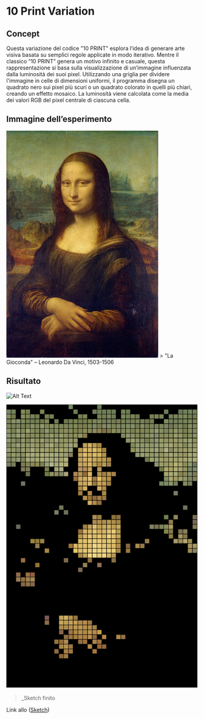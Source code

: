 # 10 Print Variation

## Concept
Questa variazione del codice "10 PRINT" esplora l’idea di generare arte visiva basata su semplici regole applicate in modo iterativo. Mentre il classico “10 PRINT” genera un motivo infinito e casuale, questa rappresentazione si basa sulla visualizzazione di un’immagine influenzata dalla luminosità dei suoi pixel. Utilizzando una griglia per dividere l'immagine in celle di dimensioni uniformi, il programma disegna un quadrato nero sui pixel più scuri o un quadrato colorato in quelli più chiari, creando un effetto mosaico. La luminosità viene calcolata come la media dei valori RGB del pixel centrale di ciascuna cella.

## Immagine dell’esperimento
<img src="https://github.com/margheritazo/archive-2024/blob/main/gioconda.jpg" alt="La Gioconda" width="400" />
> "La Gioconda" – Leonardo Da Vinci, 1503-1506

## Risultato
![Alt Text](https://github.com/margheritazo/archive-2024/blob/main/10_print.gif)

![Alt Text](https://github.com/margheritazo/archive-2024/blob/main/10_print_finale.png)
>_Sketch finito

Link allo ([Sketch](https://editor.p5js.org/Margherita0/sketches/aH0s68g19))
